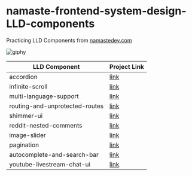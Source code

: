 # namaste-frontend-system-design-LLD-components
 Practicing LLD Components from [namastedev.com](https://namastedev.com/)

 ![giphy](https://github.com/user-attachments/assets/0363e55e-2577-4fea-bf9a-21398b9d60af)


|        LLD Component        |Project Link                        |
|----------------|-------------------------------|
|accordion|[link](https://66cc2fb62f99f1aaac90fef0--inspiring-rabanadas-24776c.netlify.app/)           |           |
|infinite-scroll         |[link](https://66cc39f8e850fcadba4465b1--dancing-cheesecake-03e2ed.netlify.app/)           |
|multi-language-support          |[link](https://66cc1e554600d7e758d95038--zesty-lamington-c403e7.netlify.app/)|
|routing-and-unprotected-routes        |[link](https://66cb01b4f02c1be78016b878--willowy-griffin-2184b3.netlify.app/)|
|shimmer-ui          |[link](https://66cae774d4764d7ebacdf3fc--gilded-crostata-3460e9.netlify.app/)|
|reddit-nested-comments | [link](https://66cd7f3cd1e9df9c72803692--fastidious-gelato-7679e7.netlify.app/) |
|image-slider | [link](https://66cd8fe20a0f55b67de2ee4f--gregarious-pithivier-4ae3f1.netlify.app/) |
|pagination | [link](https://66cdbe7399b663ed0d1c7382--glowing-llama-e5b21f.netlify.app/) |
| autocomplete-and-search-bar | [link](https://66cee6816a57c211383de177--tangerine-kulfi-ddd790.netlify.app/)|
| youtube-livestream-chat-ui | [link](https://66cf0d956e38434bc7ff62b4--frolicking-cendol-414920.netlify.app/) |
